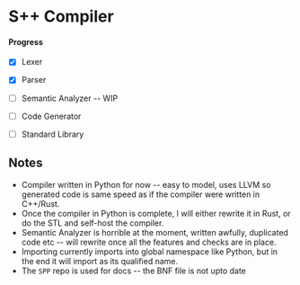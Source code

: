 # S++ Compiler

#### Progress
- [x] Lexer
- [x] Parser
- [ ] Semantic Analyzer -- WIP
- [ ] Code Generator
- [ ] Standard Library


## Notes
- Compiler written in Python for now -- easy to model, uses LLVM so generated code is same speed as if the compiler were written in C++/Rust.
- Once the compiler in Python is complete, I will either rewrite it in Rust, or do the STL and self-host the compiler.
- Semantic Analyzer is horrible at the moment, written awfully, duplicated code etc -- will rewrite once all the features and checks are in place.
- Importing currently imports into global namespace like Python, but in the end it will import as its qualified name.
- The `SPP` repo is used for docs -- the BNF file is not upto date